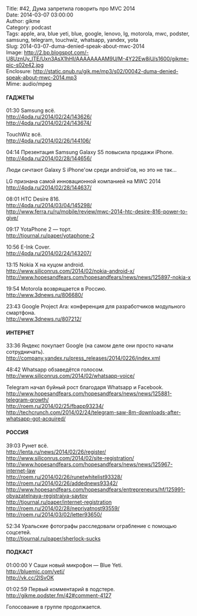 Title: #42, Дума запретила говорить про MVC 2014  
Date: 2014-03-07 03:00:00  
Author: gikme  
Category: podcast  
Tags: apple, ara, blue yeti, blue, google, lenovo, lg, motorola, mwc, podster, samsung, telegram, touchwiz, whatsapp, yandex, yota  
Slug: 2014-03-07-duma-denied-speak-about-mwc-2014  
Image: http://2.bp.blogspot.com/-U8UznUy_lTE/Uxn3AsX1hHI/AAAAAAAAM9U/M-4Y22Ew8iU/s1600/gikme-pic-s02e42.jpg  
Enclosure: http://static.qnub.ru/gik.me/mp3/s02/00042-duma-denied-speak-about-mwc-2014.mp3  
Mime: audio/mpeg

#### ГАДЖЕТЫ

01:30 Samsung всё.  
<http://4pda.ru/2014/02/24/143626/>  
<http://4pda.ru/2014/02/24/143674/>

TouchWiz всё.  
<http://4pda.ru/2014/02/26/144106/>

04:14 Презентация Samsung Galaxy S5 повысила продажи iPhone.  
<http://4pda.ru/2014/02/28/144656/>

Люди сичтают Galaxy S iPhone'ом среди android’ов, но это не так…

LG признана самой инновационной компанией на MWC 2014  
<http://4pda.ru/2014/02/28/144637/>

08:01 HTC Desire 816.  
<http://4pda.ru/2014/03/04/145298/>  
<http://www.ferra.ru/ru/mobile/review/mwc-2014-htc-desire-816-power-to-give/>

09:17 YotaPhone 2 — торт.  
<http://tjournal.ru/paper/yotaphone-2>

10:56 E-Ink Cover.  
<http://4pda.ru/2014/02/24/143207/>

13:15 Nokia X на куцом android.  
<http://www.siliconrus.com/2014/02/nokia-android-x/>  
<http://www.hopesandfears.com/hopesandfears/news/news/125897-nokia-x>

19:54 Motorola возврящается в Россию.  
<http://www.3dnews.ru/806680/>

23:43 Google Project Ara: конференция для разработчиков модульного  
смартфона.  
<http://www.3dnews.ru/807212/>

#### ИНТЕРНЕТ

33:36 Яндекс покупает Google (на самом деле они просто начали  
сотрудничать).  
<http://company.yandex.ru/press_releases/2014/0226/index.xml>

48:42 Whatsapp обзаведётся голосом.  
<http://www.siliconrus.com/2014/02/whatsapp-voice/>

Telegram начал буйный рост благодаря Whatsapp и Facebook.  
<http://www.hopesandfears.com/hopesandfears/news/news/125881-telegram-growth/>  
<http://roem.ru/2014/02/25/fbapp93234/>  
<http://techcrunch.com/2014/02/24/telegram-saw-8m-downloads-after-whatsapp-got-acquired/>

#### РОССИЯ

39:03 Рунет всё.  
<http://lenta.ru/news/2014/02/26/register/>  
<http://www.siliconrus.com/2014/02/site-registration/>  
<http://www.hopesandfears.com/hopesandfears/news/news/125967-internet-law>  
<http://roem.ru/2014/02/26/runetwhitelist93328/>  
<http://roem.ru/2014/02/26/addednews93342/>  
<http://www.hopesandfears.com/hopesandfears/entrepreneurs/hf/125991-obyazatelnaya-registraiya-saytov>  
<http://tjournal.ru/paper/internet-registration>  
<http://roem.ru/2014/02/28/nepriyatnost93559/>  
<http://roem.ru/2014/03/02/letter93650/>

52:34 Уральские фотографы расследовали ограбление с помощью соцсетей.  
<http://tjournal.ru/paper/sherlock-sucks>

#### ПОДКАСТ

01:00:00 У Саши новый микрофон — Blue Yeti.  
<http://bluemic.com/yeti/>  
<http://vk.cc/2lSvOK>

01:02:59 Первый комментарий в подстере.  
<http://gikme.podster.fm/42#comment-4127>

Голосование в группе продолжается.

